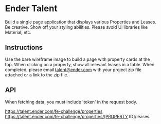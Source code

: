 # Ender Talent

Build a single page application that displays various Properties and Leases.
Be creative. Show off your styling abilities. Please avoid UI libraries like Material, etc.

## Instructions

Use the bare wireframe image to build a page with property cards at the top. When clicking on a property, show all relevant leases in a table. When completed, please email talent@ender.com with your project zip file attached or a link to the zip file.

##  API

When fetching data, you must include 'token' in the request body.

https://talent.ender.com/fe-challenge/properties
https://talent.ender.com/fe-challenge/properties/[PROPERTY ID]/leases


